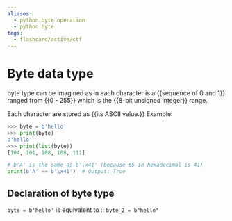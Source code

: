 ```yaml
---
aliases:
  - python byte operation
  - python byte 
tags:
  - flashcard/active/ctf
---
```

# Byte data type
byte type can be imagined as in each character is a {{sequence of 0 and 1}} ranged from {{0 - 255}} which is the {{8-bit unsigned integer}} range. 

Each character are stored as {{its ASCII value.}}
Example:
```py
>>> byte = b'hello'
>>> print(byte)
b'hello'
>>> print(list(byte))
[104, 101, 108, 108, 111]

# b'A' is the same as b'\x41' (because 65 in hexadecimal is 41)
print(b'A' == b'\x41')  # Output: True
```


## Declaration of byte type 
`byte = b'hello'` is equivalent to :: `byte_2 = b"hello"` 


